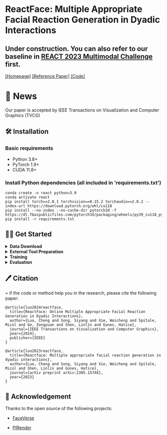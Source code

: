 # ReactFace: Multiple Appropriate Facial Reaction Generation in Dyadic Interactions

## Under construction. You can also refer to our baseline in [REACT 2023 Multimodal Challenge](https://github.com/reactmultimodalchallenge/baseline_react2023) first.

[[Homepage]](xxxxxxxx)  [[Reference Paper]](https://arxiv.org/pdf/2305.15748) [[Code]](https://github.com/lingjivoo/ReactFace)


📢 News
=
Our paper is accepted by IEEE Transactions on Visualization and Computer Graphics (TVCG)


## 🛠️ Installation

### Basic requirements

- Python 3.8+ 
- PyTorch 1.9+
- CUDA 11.8+

### Install Python dependencies (all included in 'requirements.txt')

```shell
conda create -n react python=3.9
conda activate react
pip install torch==2.0.1 torchvision==0.15.2 torchaudio==2.0.2 --index-url https://download.pytorch.org/whl/cu118
pip install --no-index --no-cache-dir pytorch3d -f https://dl.fbaipublicfiles.com/pytorch3d/packaging/wheels/py39_cu118_pyt201/download.html
pip install -r requirements.txt
```

## 👨‍🏫 Get Started 
<details><summary> <b> Data Download</b> </summary>
<p>

- The REACT 2023 Multimodal Challenge Dataset is a compilation of recordings from the following three publicly available datasets for studying dyadic interactions: [NOXI](https://dl.acm.org/doi/10.1145/3136755.3136780), and [RECOLA](https://ieeexplore.ieee.org/document/6553805).

- Participants can apply for the data at our [Homepage](https://sites.google.com/cam.ac.uk/react2023/home).


**Data organization (`data/`) is listed below:**
```data/partition/modality/site/chat_index/person_index/clip_index/actual_data_files```
The example of data structure.
```
data
├── test
├── val
├── train
   ├── Video_files
       ├── NoXI
           ├── 010_2016-03-25_Paris
               ├── Expert_video
               ├── Novice_video
                   ├── 1
                       ├── 1.png
                       ├── ....
                       ├── 751.png
                   ├── ....
           ├── ....
       ├── RECOLA
       ├── UDIVA
   ├── Audio_files
       ├── NoXI
       ├── RECOLA
           ├── group-1
               ├── P25 
               ├── P26
                   ├── 1.wav
                   ├── ....
           ├── group-2
           ├── group-3
       ├── UDIVA
   ├── Emotion
       ├── NoXI
       ├── RECOLA
           ├── group-1
               ├── P25 
               ├── P26
                   ├── 1.csv
                   ├── ....
           ├── group-2
           ├── group-3
       ├── UDIVA
   ├── 3D_FV_files
       ├── NoXI
       ├── RECOLA
           ├── group-1
               ├── P25 
               ├── P26
                   ├── 1.npy
                   ├── ....
           ├── group-2
           ├── group-3
       ├── UDIVA
            
```
 
- The task is to predict one role's reaction ('Expert' or 'Novice',  'P25' or 'P26'....) to the other ('Novice' or 'Expert',  'P26' or 'P25'....).
- 3D_FV_files involve extracted 3DMM coefficients (including expression (52 dim), angle (3 dim) and translation (3 dim) coefficients.
- The frame rate of processed videos in each site is 25 (fps = 25), height = 256, width = 256. And each video clip has 751 frames (about 30s), The samping rate of audio files is 44100. 
- The csv files for baseline training and validation dataloader are now avaliable at 'data/train.csv' and 'data/val.csv'
 
 
</p>
</details>



<details><summary> <b> External Tool Preparation </b> </summary>
<p>

We use 3DMM coefficients to represent a 3D listener or speaker, and for further 3D-to-2D frame rendering. 
 
The baselines leverage [3DMM model](https://github.com/LizhenWangT/FaceVerse) to extract 3DMM coefficients, and render 3D facial reactions.  

- You should first download 3DMM (FaceVerse version 2 model) at this [page](https://github.com/LizhenWangT/FaceVerse) 
 
  and then put it in the folder (`external/FaceVerse/data/`).
 
  We provide our extracted 3DMM coefficients (which are used for our baseline visualisation) at [Google Drive] (https://drive.google.com/drive/folders/1RrTytDkkq520qUUAjTuNdmS6tCHQnqFu). 

  We also provide the mean_face, std_face and reference_full of 3DMM coefficients at [Google Drive](https://drive.google.com/drive/folders/1uVOOJzY3p2XjDESwH4FCjGO8epO7miK4). Please put them in the folder (`external/FaceVerse/`).

 
Then, we use a 3D-to-2D tool [PIRender](https://github.com/RenYurui/PIRender) to render final 2D facial reaction frames.
 
- We re-trained the PIRender, and the well-trained model is provided at the [checkpoint](https://drive.google.com/drive/folders/1Ys1u0jxVBxrmQZrcrQbm8tagOPNxrTUA). Please put it in the folder (`external/PIRender/`).
   
</p>
</details>



<details><summary> <b> Training </b>  </summary>
<p>

- Running the following shell can start training ReactFace:
 ```shell
python train.py   --batch-size 4  --window-size 64  --momentum 0.1  --gpu-ids 0   -lr 0.00002   -e 200  -j 10  --kl-p 0.00001  --outdir results/training-reactface --div-p 100 --if-visual --if-audio  --if-vim --if-mim
 ```

</p>
</details>


<details><summary> <b> Evaluation </b>  </summary>
<p>

- Running the following shell can evaluate trained ReactFace:
 ```shell
CUDA_VISIBLE_DEVICES=0 python evaluate.py --batch-size 16 --momentum 0.999  --window-size 8 --gpu-ids 0 --if-visual --if-audio  --if-vim --if-mim --outdir results/test-reactface  --resume results/training-reactface/best_checkpoint.pth
 ```

</p>
</details>


## 🖊️ Citation
=
if the code or method help you in the research, please cite the following paper:
```
@article{luo2024reactface,
  title={ReactFace: Online Multiple Appropriate Facial Reaction Generation in Dyadic Interactions},
  author={Luo, Cheng and Song, Siyang and Xie, Weicheng and Spitale, Micol and Ge, Zongyuan and Shen, Linlin and Gunes, Hatice},
  journal={IEEE Transactions on Visualization and Computer Graphics},
  year={2024},
  publisher={IEEE}
}

@article{luo2023reactface,
  title={Reactface: Multiple appropriate facial reaction generation in dyadic interactions},
  author={Luo, Cheng and Song, Siyang and Xie, Weicheng and Spitale, Micol and Shen, Linlin and Gunes, Hatice},
  journal={arXiv preprint arXiv:2305.15748},
  year={2023}
}
```


## 🤝 Acknowledgement
Thanks to the open source of the following projects:

- [FaceVerse](https://github.com/LizhenWangT/FaceVerse) &#8194;

- [PIRender](https://github.com/RenYurui/PIRender) &#8194;




